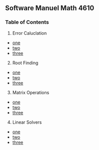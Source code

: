 ## Software Manuel Math 4610

### Table of Contents

1. Error Caluclation
  * [one](https://gbmitchell.github.io/math4610/softwareManuel/)
  * [two](https://gbmitchell.github.io/math4610/softwareManuel/)
  * [three](https://gbmitchell.github.io/math4610/softwareManuel/)

2. Root Finding
  * [one](https://gbmitchell.github.io/math4610/softwareManuel/)
  * [two](https://gbmitchell.github.io/math4610/softwareManuel/)
  * [three](https://gbmitchell.github.io/math4610/softwareManuel/)

3. Matrix Operations
  * [one](https://gbmitchell.github.io/math4610/softwareManuel/)
  * [two](https://gbmitchell.github.io/math4610/softwareManuel/)
  * [three](https://gbmitchell.github.io/math4610/softwareManuel/)

4. Linear Solvers
  * [one](https://gbmitchell.github.io/math4610/softwareManuel/)
  * [two](https://gbmitchell.github.io/math4610/softwareManuel/)
  * [three](https://gbmitchell.github.io/math4610/softwareManuel/)

